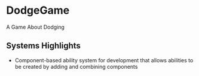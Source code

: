 # DodgeGame
A Game About Dodging
## Systems Highlights
- Component-based ability system for development that allows abilities to be created by adding and combining components
